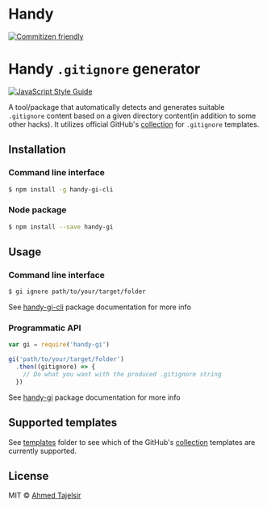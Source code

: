 # Handy
[![Commitizen friendly](https://img.shields.io/badge/commitizen-friendly-brightgreen.svg)](http://commitizen.github.io/cz-cli/)

# Handy `.gitignore` generator


[![JavaScript Style Guide](https://cdn.rawgit.com/feross/standard/master/badge.svg)](https://github.com/feross/standard)

A tool/package that automatically detects and generates suitable `.gitignore`
content based on a given directory content(in addition to some other hacks). It
utilizes official GitHub's [collection] for `.gitignore` templates.

## Installation

### Command line interface

```sh
$ npm install -g handy-gi-cli
```

### Node package

```sh
$ npm install --save handy-gi
```

## Usage

### Command line interface

```sh
$ gi ignore path/to/your/target/folder
```

See [handy-gi-cli](./packages/cli) package documentation for more info

### Programmatic API

```js
var gi = require('handy-gi')

gi('path/to/your/target/folder')
  .then((gitignore) => {
    // Do what you want with the produced .gitignore string
  })
```

See [handy-gi](./packages/core) package documentation for more info

## Supported templates

See [templates] folder to see which of the GitHub's [collection] templates are
currently supported.

[collection]: https://github.com/github/gitignore

[templates]: ./packages/core/src/templates


## License

MIT © [Ahmed Tajelsir](https://github.com/ahmed-taj)
